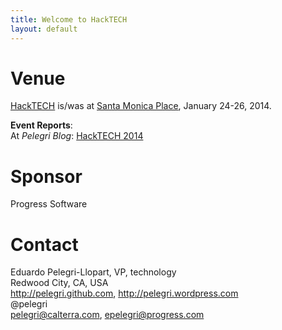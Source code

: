 ```yaml
---
title: Welcome to HackTECH
layout: default
---
```


# Venue
  [HackTECH][] is/was at [Santa Monica Place](http://www.santamonicaplace.com/), January 24-26, 2014.

 **Event Reports**:  
  At _Pelegri Blog_: [HackTECH 2014](http://pelegri.wordpress.com/2014/01/27/hacktech-2014/)

# Sponsor
   Progress Software

# Contact
   Eduardo Pelegri-Llopart, VP, technology  
   Redwood City, CA, USA  
   http://pelegri.github.com, http://pelegri.wordpress.com  
   @pelegri  
   pelegri@calterra.com, epelegri@progress.com


[hackTECH]: http://hackTECH.io